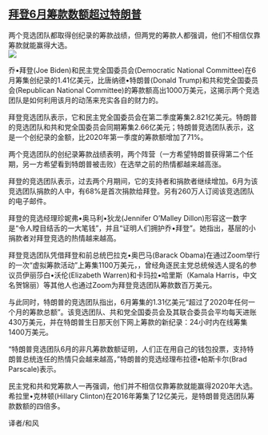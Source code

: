 <!--1593730331000-->
[拜登6月筹款数额超过特朗普](https://cn.ft.com/story/001088393?full=y)
------

<div></div><div class="story-lead">两个竞选团队都取得创纪录的筹款战绩，但两党的筹款人都强调，他们不相信仅靠筹款就能赢得大选。</div><div class=" story-image image"><img src="https://thumbor.ftacademy.cn/unsafe/1340x754/https://thumbor.ftacademy.cn/unsafe/picture/3/000096803_piclink.jpg"></div><div class="story-body"><div id="story-body-container"><p>乔•拜登(Joe Biden)和民主党全国委员会(Democratic National Committee)在6月筹集创纪录的1.41亿美元，比唐纳德•特朗普(Donald Trump)和共和党全国委员会(Republican National Committee)的筹款额高出1000万美元，这揭示两个竞选团队是如何利用该月的动荡来充实各自的财力的。</p><p>拜登竞选团队表示，它和民主党全国委员会在第二季度筹集2.821亿美元。特朗普的竞选团队和共和党全国委员会同期筹集2.66亿美元；特朗普竞选团队表示，这是一个创纪录的金额，比2020年第一季度的筹款额增加了71%。</p><p>两个竞选团队的创纪录筹款战绩表明，两个阵营（一方希望特朗普获得第二个任期，另一方希望看到特朗普被击败）在选举之前的热情都越来越高涨。</p><p>拜登的竞选团队表示，过去两个月期间，它的支持者和捐款者继续增加。6月为该竞选团队捐款的人中，有68%是首次捐款给拜登。另有260万人订阅该竞选团队的电子邮件。</p><div  data-o-ads-name="mpu-middle1" class="o-ads in-article-advert" data-o-ads-formats-default="false"  data-o-ads-formats-small="FtcMobileMpu"  data-o-ads-formats-medium="FtcMpu" data-o-ads-formats-large="FtcMpu" data-o-ads-formats-extra="FtcMpu" data-o-ads-targeting="cnpos=middle1;" data-cy='[{"devices":["PC","iPhoneWeb","AndroidWeb","iPhoneApp","AndroidApp"],"pattern":"MPU","position":"Middle1","container":"mpuInStory"}]'></div><p>拜登的竞选经理珍妮弗•奥马利•狄龙(Jennifer O’Malley Dillon)形容这一数字是“令人瞠目结舌的一大笔钱”，并且“证明人们拥护乔•拜登”。她指出，基层的小捐款者对拜登竞选的热情越来越高。</p><p>拜登竞选团队凭借拜登和前总统巴拉克•奥巴马(Barack Obama)在通过Zoom举行的一次“虚拟筹款活动”上筹集1100万美元，，曾经角逐民主党总统候选人提名的参议员伊丽莎白•沃伦(Elizabeth Warren)和卡玛拉•哈里斯（Kamala Harris，中文名贺锦丽）等其他人也通过Zoom为拜登竞选团队筹款数百万美元。</p><p>与此同时，特朗普的竞选团队指出，6月筹集的1.31亿美元“超过了2020年任何一个月的筹款总额”。该竞选团队、共和党全国委员会及其联合委员会平均每天进账430万美元，并在特朗普生日那天创下网上筹款的新纪录：24小时内在线筹集1400万美元。</p><p>“特朗普竞选团队6月的非凡筹款数额证明，人们正在用自己的钱包投票，支持特朗普总统连任的热情只会越来越高，”特朗普的竞选经理布拉德•帕斯卡尔(Brad Parscale)表示。</p><p>民主党和共和党筹款人一再强调，他们并不相信仅靠筹款就能赢得2020年大选。希拉里•克林顿(Hillary Clinton)在2016年筹集了12亿美元，是特朗普竞选团队筹款数额的四倍多。</p><p>译者/和风</p></div><div class="clearfloat"></div></div>

